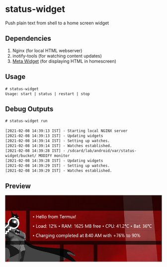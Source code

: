 # status-widget
Push plain text from shell to a home screen widget

## Dependencies
1. Nginx (for local HTML webserver)
1. inotify-tools (for watching content updates)
1. [Meta Widget](https://play.google.com/store/apps/details?id=fahrbot.apps.metawidget) (for displaying HTML in homescreen)

## Usage
```
# status-widget
Usage: start | status | restart | stop
```
## Debug Outputs
```
# status-widget run

[2021-02-08 14:39:13 IST] - Starting local NGINX server
[2021-02-08 14:39:13 IST] - Updating widgets
[2021-02-08 14:39:14 IST] - Setting up watches.
[2021-02-08 14:39:14 IST] - Watches established.
[2021-02-08 14:39:28 IST] - /sdcard/lab/android/var/status-widget/bucket/ MODIFY monitor
[2021-02-08 14:39:28 IST] - Updating widgets
[2021-02-08 14:39:29 IST] - Setting up watches.
[2021-02-08 14:39:29 IST] - Watches established.
```
## Preview
![status-widget](/doc/images/status-widget.jpg)
